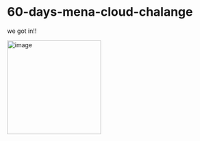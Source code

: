 # 60-days-mena-cloud-chalange


we got in!!


<img width="219" alt="image" src="https://user-images.githubusercontent.com/63984422/198396869-7dec77bd-93a1-482e-a271-1c632cb411db.png">

